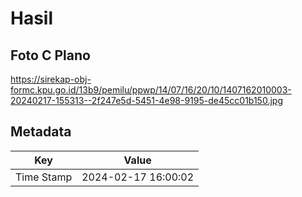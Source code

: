 # Hasil

## Foto C Plano

https://sirekap-obj-formc.kpu.go.id/13b9/pemilu/ppwp/14/07/16/20/10/1407162010003-20240217-155313--2f247e5d-5451-4e98-9195-de45cc01b150.jpg


## Metadata

| Key        | Value               |
| ---------- | ------------------- |
| Time Stamp | 2024-02-17 16:00:02 |



